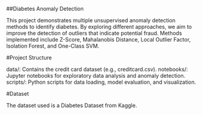 ##Diabetes Anomaly Detection

This project demonstrates multiple unsupervised anomaly detection methods to identify diabetes. By exploring different approaches, we aim to improve the detection of outliers that indicate potential fraud. Methods implemented include Z-Score, Mahalanobis Distance, Local Outlier Factor, Isolation Forest, and One-Class SVM.

#Project Structure

data/: Contains the credit card dataset (e.g., creditcard.csv).
notebooks/: Jupyter notebooks for exploratory data analysis and anomaly detection.
scripts/: Python scripts for data loading, model evaluation, and visualization.

#Dataset

The dataset used is a Diabetes Dataset from Kaggle.


